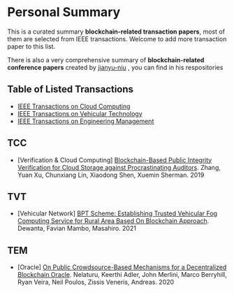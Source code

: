 # Personal Summary
This is a curated summary **blockchain-related transaction papers**, most of them are selected from IEEE transactions. Welcome to add more transaction paper to this list.

There is also a very comprehensive summary of **blockchain-related conference papers** created by [jianyu-niu](https://github.com/jianyu-niu/blockchain_conference_paper/commits?author=jianyu-niu) , you can find in his respositories


## Table of Listed Transactions

- [IEEE Transactions on Cloud Computing](#TCC)
- [IEEE Transactions on Vehicular Technology](#TVT)
- [IEEE Transactions on Engineering Management](#TEM)



## TCC
- [Verification & Cloud Computing] [Blockchain-Based Public Integrity Verification for Cloud Storage against Procrastinating Auditors](https://ieeexplore.ieee.org/stamp/stamp.jsp?tp=&arnumber=8676357). Zhang, Yuan Xu, Chunxiang Lin, Xiaodong Shen, Xuemin Sherman. 2019

## TVT
- [Vehicular Network] [BPT Scheme: Establishing Trusted Vehicular Fog Computing Service for Rural Area Based On Blockchain Approach](https://ieeexplore.ieee.org/stamp/stamp.jsp?tp=&arnumber=9321730). Dewanta, Favian Mambo, Masahiro. 2021


## TEM
- [Oracle] [On Public Crowdsource-Based Mechanisms for a Decentralized Blockchain Oracle](https://ieeexplore.ieee.org/stamp/stamp.jsp?tp=&arnumber=9113449). Nelaturu, Keerthi
Adler, John Merlini, Marco Berryhill, Ryan Veira, Neil Poulos, Zissis Veneris, Andreas. 2020


